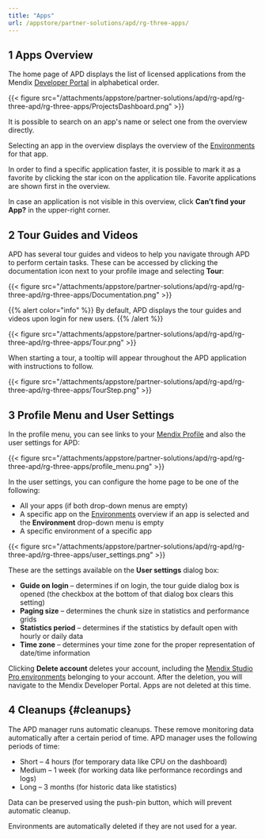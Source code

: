 ```yaml
---
title: "Apps"
url: /appstore/partner-solutions/apd/rg-three-apps/
---
```


## 1 Apps Overview

The home page of APD displays the list of licensed applications from the Mendix [Developer Portal](/developerportal/) in alphabetical order.

{{< figure src="/attachments/appstore/partner-solutions/apd/rg-apd/rg-three-apd/rg-three-apps/ProjectsDashboard.png" >}}

It is possible to search on an app's name or select one from the overview directly.

Selecting an app in the overview displays the overview of the [Environments](/appstore/partner-solutions/apd/rg-three-environments/) for that app.

In order to find a specific application faster, it is possible to mark it as a favorite by clicking the star icon on the application tile. Favorite applications are shown first in the overview.

In case an application is not visible in this overview, click **Can’t find your App?** in the upper-right corner.

## 2 Tour Guides and Videos

APD has several tour guides and videos to help you navigate through APD to perform certain tasks. These can be accessed by clicking the documentation icon next to your profile image and selecting **Tour**:

{{< figure src="/attachments/appstore/partner-solutions/apd/rg-apd/rg-three-apd/rg-three-apps/Documentation.png" >}}

{{% alert color="info" %}}
By default, APD displays the tour guides and videos upon login for new users.
{{% /alert %}}

{{< figure src="/attachments/appstore/partner-solutions/apd/rg-apd/rg-three-apd/rg-three-apps/Tour.png" >}}

When starting a tour, a tooltip will appear throughout the APD application with instructions to follow.

{{< figure src="/attachments/appstore/partner-solutions/apd/rg-apd/rg-three-apd/rg-three-apps/TourStep.png" >}}

## 3 Profile Menu and User Settings

In the profile menu, you can see links to your [Mendix Profile](/developerportal/community-tools/mendix-profile/) and also the user settings for APD:

{{< figure src="/attachments/appstore/partner-solutions/apd/rg-apd/rg-three-apd/rg-three-apps/profile_menu.png" >}}

In the user settings, you can configure the home page to be one of the following:

* All your apps (if both drop-down menus are empty)
* A specific app on the [Environments](/appstore/partner-solutions/apd/rg-three-environments/) overview if an app is selected and the **Environment** drop-down menu is empty
* A specific environment of a specific app

{{< figure src="/attachments/appstore/partner-solutions/apd/rg-apd/rg-three-apd/rg-three-apps/user_settings.png" >}}

These are the settings available on the **User settings** dialog box:

* **Guide on login** – determines if on login, the tour guide dialog box is opened (the checkbox at the bottom of that dialog box clears this setting)
* **Paging size** – determines the chunk size in statistics and performance grids
* **Statistics period** – determines if the statistics by default open with hourly or daily data
* **Time zone** – determines your time zone for the proper representation of date/time information

Clicking **Delete account** deletes your account, including the [Mendix Studio Pro environments](/appstore/partner-solutions/apd/rg-three-environments/) belonging to your account. After the deletion, you will navigate to the Mendix Developer Portal. Apps are not deleted at this time.

## 4 Cleanups {#cleanups}

The APD manager runs automatic cleanups. These remove monitoring data automatically after a certain period of time. APD manager uses the following periods of time:

* Short – 4 hours (for temporary data like CPU on the dashboard)
* Medium – 1 week (for working data like performance recordings and logs)
* Long – 3 months (for historic data like statistics)

Data can be preserved using the push-pin button, which will prevent automatic cleanup.

Environments are automatically deleted if they are not used for a year.
